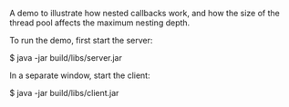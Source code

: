 A demo to illustrate how nested callbacks work, and how the size of
the thread pool affects the maximum nesting depth.

To run the demo, first start the server:

$ java -jar build/libs/server.jar

In a separate window, start the client:

$ java -jar build/libs/client.jar
